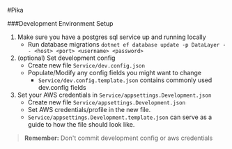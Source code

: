 #Pika

###Development Environment Setup
1. Make sure you have a postgres sql service up and running locally
   - Run database migrations `dotnet ef database update -p DataLayer -- <host> <port> <username> <password>`
2. (optional) Set development config
   - Create new file `Service/dev.config.json`
   - Populate/Modify any config fields you might want to change
     - `Service/dev.config.template.json` contains commonly used dev.config fields
3. Set your AWS credentials in `Service/appsettings.Development.json`
   - Create new file `Service/appsettings.Development.json`
   - Set AWS credentials/profile in the new file.
   - `Service/appsettings.Development.template.json` can serve as a guide to how the file should look like.
> **Remember:** Don't commit development config or aws credentials
